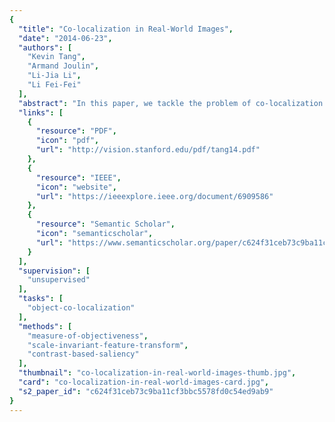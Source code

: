 ```yaml
---
{
  "title": "Co-localization in Real-World Images",
  "date": "2014-06-23",
  "authors": [
    "Kevin Tang",
    "Armand Joulin",
    "Li-Jia Li",
    "Li Fei-Fei"
  ],
  "abstract": "In this paper, we tackle the problem of co-localization in real-world images. Co-localization is the problem of simultaneously localizing (with bounding boxes) objects of the same class across a set of distinct images. Although similar problems such as co-segmentation and weakly supervised localization have been previously studied, we focus on being able to perform co-localization in real-world settings, which are typically characterized by large amounts of intra-class variation, inter-class diversity, and annotation noise. To address these issues, we present a joint image-box formulation for solving the co-localization problem, and show how it can be relaxed to a convex quadratic program which can be efficiently solved. We perform an extensive evaluation of our method compared to previous state-of-the-art approaches on the challenging PASCAL VOC 2007 and Object Discovery datasets. In addition, we also present a large-scale study of co-localization on ImageNet, involving ground-truth annotations for 3, 624 classes and approximately 1 million images.",
  "links": [
    {
      "resource": "PDF",
      "icon": "pdf",
      "url": "http://vision.stanford.edu/pdf/tang14.pdf"
    },
    {
      "resource": "IEEE",
      "icon": "website",
      "url": "https://ieeexplore.ieee.org/document/6909586"
    },
    {
      "resource": "Semantic Scholar",
      "icon": "semanticscholar",
      "url": "https://www.semanticscholar.org/paper/c624f31ceb73c9ba11cf3bbc5578fd0c54ed9ab9"
    }
  ],
  "supervision": [
    "unsupervised"
  ],
  "tasks": [
    "object-co-localization"
  ],
  "methods": [
    "measure-of-objectiveness",
    "scale-invariant-feature-transform",
    "contrast-based-saliency"
  ],
  "thumbnail": "co-localization-in-real-world-images-thumb.jpg",
  "card": "co-localization-in-real-world-images-card.jpg",
  "s2_paper_id": "c624f31ceb73c9ba11cf3bbc5578fd0c54ed9ab9"
}
---
```


